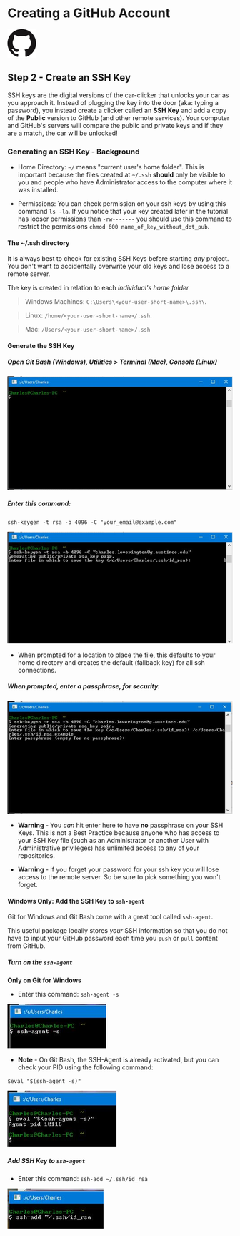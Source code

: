 # Creating a GitHub Account

![GitHub Mark](../images/github/GitHub-Mark-64px.png)

## Step 2 - Create an SSH Key

SSH keys are the digital versions of the car-clicker that unlocks your car as
you approach it.  Instead of plugging the key into the door (aka: typing a
password), you instead create a clicker called an **SSH Key** and add a copy of
the **Public** version to GitHub (and other remote services).  Your computer and
GitHub's servers will compare the public and private keys and if they are a
match, the car will be unlocked!

### Generating an SSH Key - Background

- Home Directory: `~/` means "current user's home folder". This is important
because the files created at `~/.ssh` **should** only be visible to you and
people who have Administrator access to the computer where it was installed.

- Permissions: You can check permission on your ssh keys by using this command
`ls -la`.  If you notice that your key created later in the tutorial has looser
permissions than `-rw-------` you should use this command to restrict the
permissions `chmod 600 name_of_key_without_dot_pub`.

#### The ~/.ssh directory

It is always best to check for existing SSH Keys before starting *any* project.
You don't want to accidentally overwrite your old keys and lose access to a
remote server.

The key is created in relation to each *individual's home folder*

> Windows Machines: `C:\Users\<your-user-short-name>\.ssh\`.

> Linux: `/home/<your-user-short-name>/.ssh`.

> Mac: `/Users/<your-user-short-name>/.ssh`

#### Generate the SSH Key

##### Open Git Bash (Windows), Utilities > Terminal (Mac), Console (Linux)

![Open Git Bash](../images/github/github-create-ssh-key_3.JPG)

#####  Enter this command:

`ssh-keygen -t rsa -b 4096 -C "your_email@example.com"`

![Enter Command](../images/github/github-create-ssh-key_4.JPG)

- When prompted for a location to place the file, this defaults to your home
directory and creates the default (fallback key) for all ssh connections.

##### When prompted, enter a passphrase, for security.

![Enter Passphrase](../images/github/github-create-ssh-key_5.JPG)

- **Warning** - You *can* hit enter here to have **no** passphrase on your SSH
Keys. This is not a Best Practice because anyone who has access to your SSH Key
file (such as an Administrator or another User with Administrative privileges)
has unlimited access to any of your repositories.

- **Warning** - If you forget your password for your ssh key you will lose
access to the remote server.  So be sure to pick something you won't forget.

#### Windows Only: Add the SSH Key to `ssh-agent`

Git for Windows and Git Bash come with a great tool called `ssh-agent`.

This useful package locally stores *your* SSH information so that you do not
have to input your GitHub password each time you `push` or `pull` content from
GitHub.

##### Turn on the ```ssh-agent```

**Only on Git for Windows**

* Enter this command: `ssh-agent -s`

![Activate the SSH Agent](../images/github/github-add-ssh-agent_2.JPG)

- **Note** - On Git Bash, the SSH-Agent is already activated, but you can check
your PID using the following command:

```
$eval "$(ssh-agent -s)"
```

![Evaluate the SSH Agent](../images/github/github-add-ssh-agent_1.JPG)

##### Add SSH Key to `ssh-agent`

* Enter this command: `ssh-add ~/.ssh/id_rsa`

![Add the SSH Key to the SSH Agent](../images/github/github-add-ssh-agent_3.JPG)
